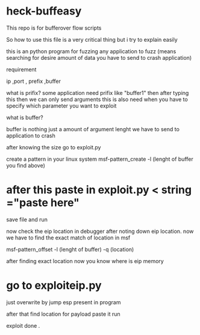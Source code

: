 # heck-buffeasy
This repo is for bufferover flow scripts 

So how to use this file is a very critical thing but i try to explain easily

this is an python program for fuzzing any application
  to fuzz (means searching for desire amount of data you have to send to crash application)
  
  requirement 
  
  ip ,port , prefix ,buffer
  
  what is prifix?
  some application need prifix like "buffer1" then after typing this then we can only send
  arguments this is also need when you have to specify which parameter you want to exploit
  
  what is buffer?

  buffer is nothing just a amount of argument lenght we have to send to application to crash

  after knowing the size go to exploit.py  
  
  create a pattern in your linux system 
   msf-pattern_create -l (lenght of buffer you find above)
   
  # after this paste in exploit.py < string ="paste here"
   
   save file and run
   
   now check the eip location in debugger
   after noting down eip location.
   now we have to find the exact match of location in msf
   
   msf-pattern_offset -l (lenght of buffer) -q (location)
   
   
   after finding exact location
   now you know where is eip memory 
   
  # go to exploiteip.py
   just overwrite by jump esp present in program 
   
   after that find location for payload 
   paste it 
   run
   
   exploit done .
   
